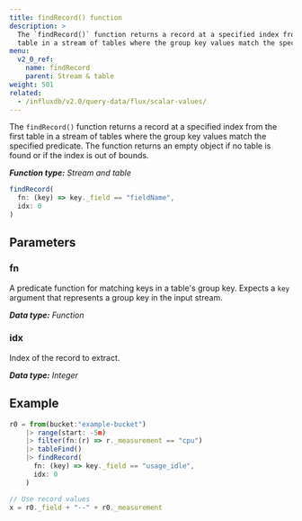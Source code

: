 ```yaml
---
title: findRecord() function
description: >
  The `findRecord()` function returns a record at a specified index from the first
  table in a stream of tables where the group key values match the specified predicate.
menu:
  v2_0_ref:
    name: findRecord
    parent: Stream & table
weight: 501
related:
  - /influxdb/v2.0/query-data/flux/scalar-values/
---
```


The `findRecord()` function returns a record at a specified index from the first
table in a stream of tables where the group key values match the specified predicate.
The function returns an empty object if no table is found or if the index is out of bounds.

_**Function type:** Stream and table_  

```js
findRecord(
  fn: (key) => key._field == "fieldName",
  idx: 0
)
```

## Parameters

### fn
A predicate function for matching keys in a table's group key.
Expects a `key` argument that represents a group key in the input stream.

_**Data type:** Function_

### idx
Index of the record to extract.

_**Data type:** Integer_

## Example
```js
r0 = from(bucket:"example-bucket")
    |> range(start: -5m)
    |> filter(fn:(r) => r._measurement == "cpu")
    |> tableFind()
    |> findRecord(
      fn: (key) => key._field == "usage_idle",
      idx: 0
    )

// Use record values
x = r0._field + "--" + r0._measurement
```
